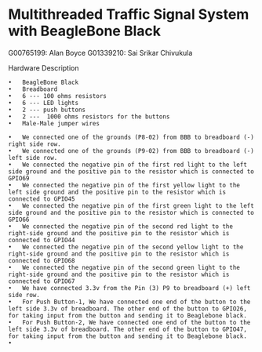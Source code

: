 # Multithreaded Traffic Signal System with BeagleBone Black

G00765199: Alan Boyce 
G01339210: Sai Srikar Chivukula

Hardware Description

	•	BeagleBone Black
	•	Breadboard
	•	6 --- 100 ohms resistors
	•	6 --- LED lights
	•	2 --- push buttons
	•	2 ---  1000 ohms resistors for the buttons
	•	Male-Male jumper wires

	•	We connected one of the grounds (P8-02) from BBB to breadboard (-) right side row.
	•	We connected one of the grounds (P9-02) from BBB to breadboard (-) left side row.
	•	We connected the negative pin of the first red light to the left side ground and the positive pin to the resistor which is connected to GPIO69
	•	We connected the negative pin of the first yellow light to the left side ground and the positive pin to the resistor which is connected to GPIO45
	•	We connected the negative pin of the first green light to the left side ground and the positive pin to the resistor which is connected to GPIO66
	•	We connected the negative pin of the second red light to the right-side ground and the positive pin to the resistor which is connected to GPIO44
	•	We connected the negative pin of the second yellow light to the right-side ground and the positive pin to the resistor which is connected to GPIO68
	•	We connected the negative pin of the second green light to the right-side ground and the positive pin to the resistor which is connected to GPIO67
	•	We have connected 3.3v from the Pin (3) P9 to breadboard (+) left side row.
	•	For Push Button-1, We have connected one end of the button to the left side 3.3v of breadboard. The other end of the button to GPIO26, for taking input from the button and sending it to Beaglebone black.
	•	For Push Button-2, We have connected one end of the button to the left side 3.3v of breadboard. The other end of the button to GPIO47, for taking input from the button and sending it to Beaglebone black.
	•	



